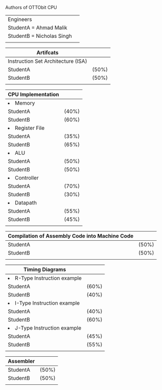 Authors of OTTObit CPU

|       |  |
| ----------- | ----------- |
| Engineers      |  |
| StudentA = Ahmad Malik
| StudentB = Nicholas Singh
|  |  |

| Artifcats      |  |
| ----------- | ----------- |
|    Instruction Set Architecture (ISA)   | |
| StudentA        | (50%) |
| StudentB        | (50%) |
|  |  |

| CPU Implementation      |  |
| ----------- | ----------- |
|    <li>Memory</li>   | |
| StudentA        | (40%) |
| StudentB        | (60%) |
|    <li>Register File</li>   | |
| StudentA        | (35%) |
| StudentB        | (65%) |
|    <li>ALU</li>   | |
| StudentA        | (50%) |
| StudentB        | (50%) |
|    <li>Controller</li>   | |
| StudentA        | (70%) |
| StudentB        | (30%) |
|    <li>Datapath</li>   | |
| StudentA        | (55%) |
| StudentB        | (45%) |
|  |  |

| Compilation of Assembly Code into Machine Code      |  |
| ----------- | ----------- |
| StudentA        | (50%) |
| StudentB        | (50%) |
|  |  |

| Timing Diagrams      |  |
| ----------- | ----------- |
|    <li>R-Type Instruction example</li>   | |
| StudentA        | (60%) |
| StudentB        | (40%) |
|    <li>I-Type Instruction example</li>   | |
| StudentA        | (40%) |
| StudentB        | (60%) |
|    <li>J-Type Instruction example</li>   | |
| StudentA        | (45%) |
| StudentB        | (55%) |
|  |  |

| Assembler      |  |
| ----------- | ----------- |
| StudentA        | (50%) |
| StudentB        | (50%) |
|  |  |
